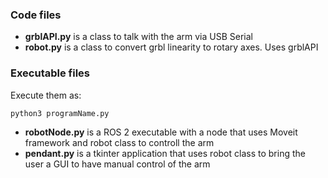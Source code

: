 ### Code files

- **grblAPI.py** is a class to talk with the arm via USB Serial
- **robot.py** is a class to convert grbl linearity to rotary axes. Uses grblAPI

### Executable files
Execute them as:
```
python3 programName.py
```
- **robotNode.py** is a ROS 2 executable with a node that uses Moveit framework and robot class to controll the arm
- **pendant.py** is a tkinter application that uses robot class to bring the user a GUI to have manual control of the arm